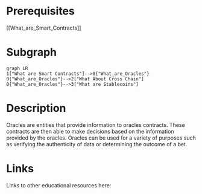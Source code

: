 # Prerequisites
[[What_are_Smart_Contracts]]

# Subgraph

```mermaid
graph LR
1["What are Smart Contracts"]-->0{"What_are_Oracles"}
0{"What_are_Oracles"}-->2["What About Cross Chain"]
0{"What_are_Oracles"}-->3["What are Stablecoins"]
```



# Description
  
Oracles are entities that provide information to oracles contracts. These contracts are then able to make decisions based on the information provided by the oracles. Oracles can be used for a variety of purposes such as verifying the authenticity of data or determining the outcome of a bet.

# Links
Links to other educational resources here: